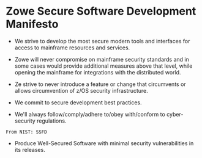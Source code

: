 # Zowe Secure Software Development Manifesto

- We strive to develop the most secure modern tools and interfaces for access to mainframe resources and services.

- Zowe will never compromise on mainframe security standards and in some cases would provide additional measures above that level, while opening the mainframe for integrations with the distributed world.

- Ze strive to never introduce a feature or change that circumvents or allows circumvention of z/OS security infrastructure.

- We commit to secure development best practices.

- We'll always follow/comply/adhere to/obey with/conform to cyber-security regulations.

```From NIST: SSFD ```
- Produce Well-Secured Software with minimal security vulnerabilities in its releases.
